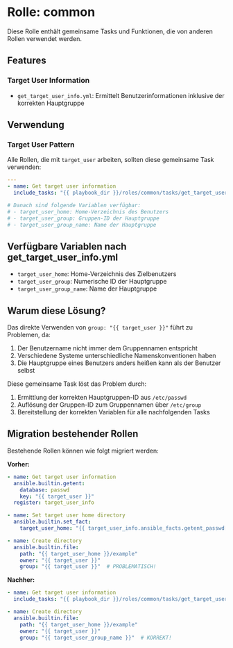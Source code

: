 # Rolle: common

Diese Rolle enthält gemeinsame Tasks und Funktionen, die von anderen Rollen verwendet werden.

## Features

### Target User Information
- `get_target_user_info.yml`: Ermittelt Benutzerinformationen inklusive der korrekten Hauptgruppe

## Verwendung

### Target User Pattern
Alle Rollen, die mit `target_user` arbeiten, sollten diese gemeinsame Task verwenden:

```yaml
---
- name: Get target user information
  include_tasks: "{{ playbook_dir }}/roles/common/tasks/get_target_user_info.yml"

# Danach sind folgende Variablen verfügbar:
# - target_user_home: Home-Verzeichnis des Benutzers
# - target_user_group: Gruppen-ID der Hauptgruppe
# - target_user_group_name: Name der Hauptgruppe
```

## Verfügbare Variablen nach get_target_user_info.yml

- `target_user_home`: Home-Verzeichnis des Zielbenutzers
- `target_user_group`: Numerische ID der Hauptgruppe
- `target_user_group_name`: Name der Hauptgruppe

## Warum diese Lösung?

Das direkte Verwenden von `group: "{{ target_user }}"` führt zu Problemen, da:
1. Der Benutzername nicht immer dem Gruppennamen entspricht
2. Verschiedene Systeme unterschiedliche Namenskonventionen haben
3. Die Hauptgruppe eines Benutzers anders heißen kann als der Benutzer selbst

Diese gemeinsame Task löst das Problem durch:
1. Ermittlung der korrekten Hauptgruppen-ID aus `/etc/passwd`
2. Auflösung der Gruppen-ID zum Gruppennamen über `/etc/group`
3. Bereitstellung der korrekten Variablen für alle nachfolgenden Tasks

## Migration bestehender Rollen

Bestehende Rollen können wie folgt migriert werden:

**Vorher:**
```yaml
- name: Get target user information
  ansible.builtin.getent:
    database: passwd
    key: "{{ target_user }}"
  register: target_user_info

- name: Set target user home directory
  ansible.builtin.set_fact:
    target_user_home: "{{ target_user_info.ansible_facts.getent_passwd[target_user][4] }}"

- name: Create directory
  ansible.builtin.file:
    path: "{{ target_user_home }}/example"
    owner: "{{ target_user }}"
    group: "{{ target_user }}"  # PROBLEMATISCH!
```

**Nachher:**
```yaml
- name: Get target user information
  include_tasks: "{{ playbook_dir }}/roles/common/tasks/get_target_user_info.yml"

- name: Create directory
  ansible.builtin.file:
    path: "{{ target_user_home }}/example"
    owner: "{{ target_user }}"
    group: "{{ target_user_group_name }}"  # KORREKT!
```
